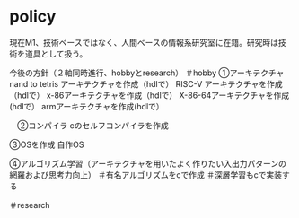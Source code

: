 # policy

現在M1、技術ベースではなく、人間ベースの情報系研究室に在籍。研究時は技術を道具として扱う。


今後の方針（２軸同時進行、hobbyとresearch）
＃hobby
  ①アーキテクチャ
    nand to tetris アーキテクチャを作成（hdlで）
    RISC-V アーキテクチャを作成（hdlで）
    x-86アーキテクチャを作成（hdlで）
    X-86-64アーキテクチャを作成(hdlで）
    armアーキテクチャを作成(hdlで）
    
　②コンパイラ
    cのセルフコンパイラを作成

  ③OSを作成
    自作OS

  ④アルゴリズム学習（アーキテクチャを用いたよく作りたい入出力パターンの網羅および思考力向上）
    ＃有名アルゴリズムをcで作成
    ＃深層学習もcで実装する

＃research

  
    


  
